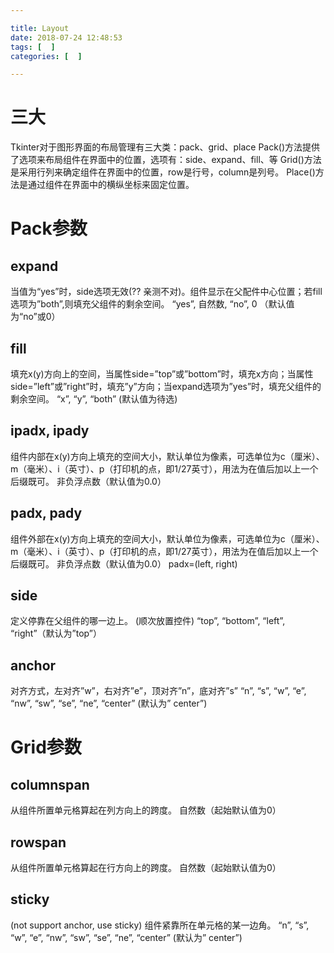 ```yaml
---

title: Layout
date: 2018-07-24 12:48:53
tags: [  ]
categories: [  ]

---
```


三大
====

Tkinter对于图形界面的布局管理有三大类：pack、grid、place
Pack()方法提供了选项来布局组件在界面中的位置，选项有：side、expand、fill、等
Grid()方法是采用行列来确定组件在界面中的位置，row是行号，column是列号。
Place()方法是通过组件在界面中的横纵坐标来固定位置。


Pack参数
========

expand
------

当值为“yes”时，side选项无效(?? 亲测不对)。组件显示在父配件中心位置；若fill选项为”both”,则填充父组件的剩余空间。
“yes”, 自然数, “no”, 0 （默认值为“no”或0）

fill
----

填充x(y)方向上的空间，当属性side=”top”或”bottom”时，填充x方向；当属性side=”left”或”right”时，填充”y”方向；当expand选项为”yes”时，填充父组件的剩余空间。
“x”, “y”, “both” (默认值为待选)

ipadx, ipady
------------

组件内部在x(y)方向上填充的空间大小，默认单位为像素，可选单位为c（厘米）、m（毫米）、i（英寸）、p（打印机的点，即1/27英寸），用法为在值后加以上一个后缀既可。
非负浮点数（默认值为0.0）

padx, pady
----------

组件外部在x(y)方向上填充的空间大小，默认单位为像素，可选单位为c（厘米）、m（毫米）、i（英寸）、p（打印机的点，即1/27英寸），用法为在值后加以上一个后缀既可。
非负浮点数（默认值为0.0）
padx=(left, right)

side
----

定义停靠在父组件的哪一边上。 (顺次放置控件)
“top”, “bottom”, “left”, “right”（默认为”top”）

anchor
------

对齐方式，左对齐”w”，右对齐”e”，顶对齐”n”，底对齐”s”
“n”, “s”, “w”, “e”, “nw”, “sw”, “se”, “ne”, “center” (默认为” center”)


Grid参数
========

columnspan
----------

从组件所置单元格算起在列方向上的跨度。
自然数（起始默认值为0）

rowspan
-------

从组件所置单元格算起在行方向上的跨度。
自然数（起始默认值为0）

sticky
------

(not support anchor, use sticky)
组件紧靠所在单元格的某一边角。
“n”, “s”, “w”, “e”, “nw”, “sw”, “se”, “ne”, “center” (默认为” center”)
